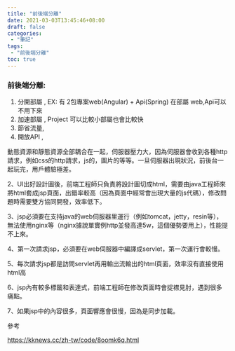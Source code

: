 ```yaml
---
title: "前後端分離"
date: 2021-03-03T13:45:46+08:00
draft: false
categories:
 - "筆記"
tags:
 - "前後端分離"
toc: true
---
```


### 前後端分離: 

1. 分開部屬 , EX: 有 2包專案web(Angular) + Api(Spring) 在部屬 web,Api可以不用下來
2. 加速部屬 , Project 可以比較小部屬也會比較快
3. 節省流量,
4. 開放API ,



動態資源和靜態資源全部耦合在一起，伺服器壓力大，因為伺服器會收到各種http請求，例如css的http請求，js的，圖片的等等。一旦伺服器出現狀況，前後台一起玩完，用戶體驗極差。

2、UI出好設計圖後，前端工程師只負責將設計圖切成html，需要由java工程師來將html套成jsp頁面，出錯率較高（因為頁面中經常會出現大量的js代碼），修改問題時需要雙方協同開發，效率低下。

3、jsp必須要在支持java的web伺服器里運行（例如tomcat，jetty，resin等），無法使用nginx等（nginx據說單實例http並發高達5w，這個優勢要用上），性能提不上來。

4、第一次請求jsp，必須要在web伺服器中編譯成servlet，第一次運行會較慢。

5、每次請求jsp都是訪問servlet再用輸出流輸出的html頁面，效率沒有直接使用html高

6、jsp內有較多標籤和表達式，前端工程師在修改頁面時會捉襟見肘，遇到很多痛點。

7、如果jsp中的內容很多，頁面響應會很慢，因為是同步加載。




參考

https://kknews.cc/zh-tw/code/8oomk6q.html